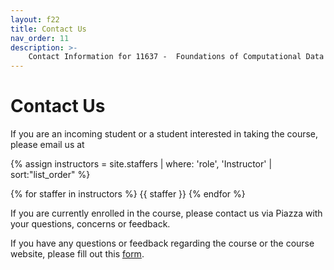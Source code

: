 ```yaml
---
layout: f22
title: Contact Us
nav_order: 11
description: >-
    Contact Information for 11637 -  Foundations of Computational Data Science.
---
```


# Contact Us

<!-- If you are an incoming student or a student interested in taking the course, please email us at [Who We Are]({{ site.baseurl }}{{ page.subpath }}{% link f22/home/index.md %}#who-we-are) -->

If you are an incoming student or a student interested in taking the course, please email us at

{% assign instructors = site.staffers | where: 'role', 'Instructor' | sort:"list_order" %}
<div class="staffer-container">
{% for staffer in instructors %}
{{ staffer }}
{% endfor %}
</div>

If you are currently enrolled in the course, please contact us via Piazza with your questions, concerns or feedback.

If you have any questions or feedback regarding the course or the course website, please fill out this [form](https://docs.google.com/forms/d/e/1FAIpQLSfgxVdx6DHmZ-UdezXgc-qZf4pEbe77aC-pPzYl8c9u6skOfA/viewform?usp=sf_link). 